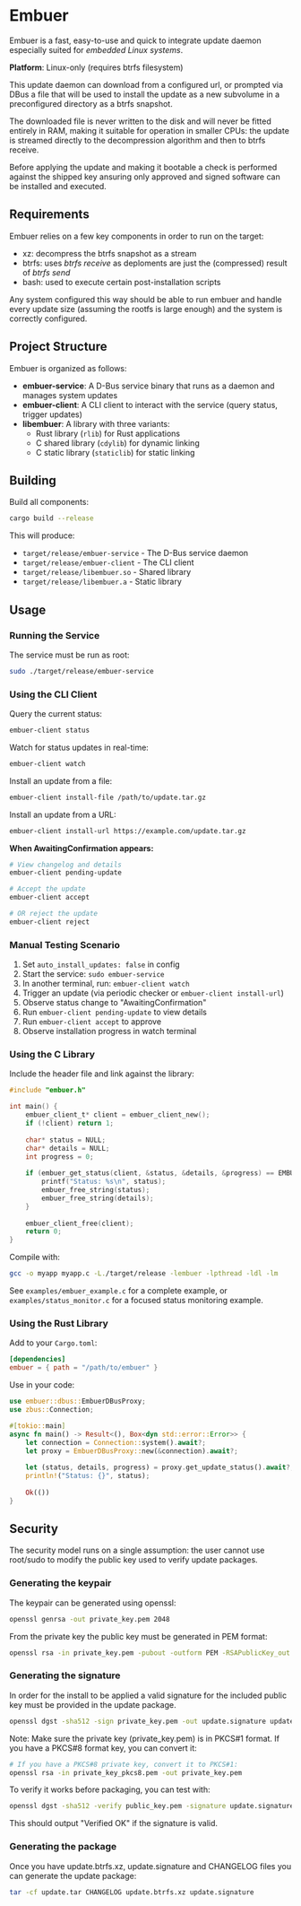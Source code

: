 # Embuer

Embuer is a fast, easy-to-use and quick to integrate update daemon especially suited for *embedded Linux systems*.

**Platform**: Linux-only (requires btrfs filesystem)

This update daemon can download from a configured url, or prompted via DBus a file that will be used to install the update as a new subvolume in a preconfigured directory as a btrfs snapshot.

The downloaded file is never written to the disk and will never be fitted entirely in RAM,
making it suitable for operation in smaller CPUs: the update is streamed directly to the decompression
algorithm and then to btrfs receive.

Before applying the update and making it bootable a check is performed against the shipped key
ansuring only approved and signed software can be installed and executed.

## Requirements

Embuer relies on a few key components in order to run on the target:
  - xz: decompress the btrfs snapshot as a stream
  - btrfs: uses *btrfs receive* as deploments are just the (compressed) result of *btrfs send*
  - bash: used to execute certain post-installation scripts

Any system configured this way should be able to run embuer and handle every update size
(assuming the rootfs is large enough) and the system is correctly configured.

## Project Structure

Embuer is organized as follows:

- **embuer-service**: A D-Bus service binary that runs as a daemon and manages system updates
- **embuer-client**: A CLI client to interact with the service (query status, trigger updates)
- **libembuer**: A library with three variants:
  - Rust library (`rlib`) for Rust applications
  - C shared library (`cdylib`) for dynamic linking
  - C static library (`staticlib`) for static linking

## Building

Build all components:

```sh
cargo build --release
```

This will produce:
- `target/release/embuer-service` - The D-Bus service daemon
- `target/release/embuer-client` - The CLI client
- `target/release/libembuer.so` - Shared library
- `target/release/libembuer.a` - Static library

## Usage

### Running the Service

The service must be run as root:

```sh
sudo ./target/release/embuer-service
```

### Using the CLI Client

Query the current status:

```sh
embuer-client status
```

Watch for status updates in real-time:

```sh
embuer-client watch
```

Install an update from a file:

```sh
embuer-client install-file /path/to/update.tar.gz
```

Install an update from a URL:

```sh
embuer-client install-url https://example.com/update.tar.gz
```

**When AwaitingConfirmation appears:**
```bash
# View changelog and details
embuer-client pending-update

# Accept the update
embuer-client accept

# OR reject the update
embuer-client reject
```

### Manual Testing Scenario

1. Set `auto_install_updates: false` in config
2. Start the service: `sudo embuer-service`
3. In another terminal, run: `embuer-client watch`
4. Trigger an update (via periodic checker or `embuer-client install-url`)
5. Observe status change to "AwaitingConfirmation"
6. Run `embuer-client pending-update` to view details
7. Run `embuer-client accept` to approve
8. Observe installation progress in watch terminal

### Using the C Library

Include the header file and link against the library:

```c
#include "embuer.h"

int main() {
    embuer_client_t* client = embuer_client_new();
    if (!client) return 1;
    
    char* status = NULL;
    char* details = NULL;
    int progress = 0;
    
    if (embuer_get_status(client, &status, &details, &progress) == EMBUER_OK) {
        printf("Status: %s\n", status);
        embuer_free_string(status);
        embuer_free_string(details);
    }
    
    embuer_client_free(client);
    return 0;
}
```

Compile with:

```sh
gcc -o myapp myapp.c -L./target/release -lembuer -lpthread -ldl -lm
```

See `examples/embuer_example.c` for a complete example, or `examples/status_monitor.c` for a focused status monitoring example.

### Using the Rust Library

Add to your `Cargo.toml`:

```toml
[dependencies]
embuer = { path = "/path/to/embuer" }
```

Use in your code:

```rust
use embuer::dbus::EmbuerDBusProxy;
use zbus::Connection;

#[tokio::main]
async fn main() -> Result<(), Box<dyn std::error::Error>> {
    let connection = Connection::system().await?;
    let proxy = EmbuerDBusProxy::new(&connection).await?;
    
    let (status, details, progress) = proxy.get_update_status().await?;
    println!("Status: {}", status);
    
    Ok(())
}
```

## Security

The security model runs on a single assumption: the user cannot use root/sudo to modify the public
key used to verify update packages.

### Generating the keypair

The keypair can be generated using openssl:

```sh
openssl genrsa -out private_key.pem 2048
```

From the private key the public key must be generated in PEM format:

```sh
openssl rsa -in private_key.pem -pubout -outform PEM -RSAPublicKey_out -out public_key_pkcs1.pem
```

### Generating the signature

In order for the install to be applied a valid signature for the included public key must be provided in the update package.

```sh
openssl dgst -sha512 -sign private_key.pem -out update.signature update.btrfs.xz
```

Note: Make sure the private key (private_key.pem) is in PKCS#1 format.
If you have a PKCS#8 format key, you can convert it:

```sh
# If you have a PKCS#8 private key, convert it to PKCS#1:
openssl rsa -in private_key_pkcs8.pem -out private_key.pem
```

To verify it works before packaging, you can test with:

```sh
openssl dgst -sha512 -verify public_key.pem -signature update.signature update.btrfs.xz
```

This should output "Verified OK" if the signature is valid.

### Generating the package

Once you have update.btrfs.xz, update.signature and CHANGELOG files you can generate the
update package:

```sh
tar -cf update.tar CHANGELOG update.btrfs.xz update.signature
```
